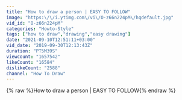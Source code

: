 ```yaml
---
title: "How to draw a person | EASY TO FOLLOW"
image: "https:\/\/i.ytimg.com\/vi\/O-z66n224pM\/hqdefault.jpg"
vid_id: "O-z66n224pM"
categories: "Howto-Style"
tags: ["how to draw","drawing","easy drawing"]
date: "2021-09-10T12:51:11+03:00"
vid_date: "2019-09-30T12:13:43Z"
duration: "PT5M39S"
viewcount: "1657542"
likeCount: "16584"
dislikeCount: "2588"
channel: "How To Draw"
---
```

{% raw %}How to draw a person | EASY TO FOLLOW{% endraw %}
